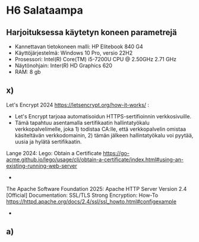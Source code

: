 # H6 Salataampa


## Harjoituksessa käytetyn koneen parametrejä

- Kannettavan tietokoneen malli: HP Elitebook 840 G4
- Käyttöjärjestelmä: Windows 10 Pro, versio 22H2
- Prosessori: Intel(R) Core(TM) i5-7200U CPU @ 2.50GHz 2.71 GHz
- Näytönohjain: Inter(R) HD Graphics 620
- RAM: 8 gb



## x)

Let's Encrypt 2024 https://letsencrypt.org/how-it-works/ :

- Let's Encrypt tarjoaa automatisoidun HTTPS-sertifioinnin verkkosivuille.
- Tämä tapahtuu asentamalla sertifikaatin hallintatyökalu verkkopalvelimelle, joka 1) todistaa CA:lle, että verkkopalvelin omistaa käsiteltävän verkkodomainin, 2) tämän jälkeen hallintatyökalu voi pyytää, uusia ja hylätä sertifikaatin.

Lange 2024: Lego: Obtain a Certificate https://go-acme.github.io/lego/usage/cli/obtain-a-certificate/index.html#using-an-existing-running-web-server

-

The Apache Software Foundation 2025: Apache HTTP Server Version 2.4 [Official] Documentation: SSL/TLS Strong Encryption: How-To https://httpd.apache.org/docs/2.4/ssl/ssl_howto.html#configexample

-


## a) 




